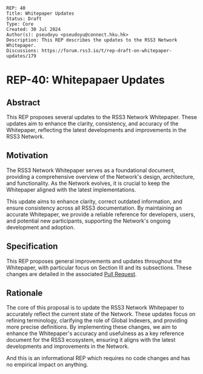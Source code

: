 ```
REP: 40
Title: Whitepaper Updates
Status: Draft
Type: Core
Created: 30 Jul 2024
Author(s): pseudoyu <pseudoyu@connect.hku.hk>
Description: This REP describes the updates to the RSS3 Network Whitepaper.
Discussions: https://forum.rss3.io/t/rep-draft-on-whitepaper-updates/179
```

# REP-40: Whitepapaer Updates

## Abstract

This REP proposes several updates to the RSS3 Network Whitepaper. These updates aim to enhance the clarity, consistency, and accuracy of the Whitepaper, reflecting the latest developments and improvements in the RSS3 Network.

## Motivation

The RSS3 Network Whitepaper serves as a foundational document, providing a comprehensive overview of the Network's design, architecture, and functionality. As the Network evolves, it is crucial to keep the Whitepaper aligned with the latest implementations.

This update aims to enhance clarity, correct outdated information, and ensure consistency across all RSS3 documentation. By maintaining an accurate Whitepaper, we provide a reliable reference for developers, users, and potential new participants, supporting the Network's ongoing development and adoption.

## Specification

This REP proposes general improvements and updates throughout the Whitepaper, with particular focus on Section III and its subsections. These changes are detailed in the associated [Pull Request](https://github.com/RSS3-Network/Whitepaper/pull/10).

## Rationale

The core of this proposal is to update the RSS3 Network Whitepaper to accurately reflect the current state of the Network. These updates focus on refining terminology, clarifying the role of Global Indexers, and providing more precise definitions. By implementing these changes, we aim to enhance the Whitepaper's accuracy and usefulness as a key reference document for the RSS3 ecosystem, ensuring it aligns with the latest developments and improvements in the Network.

And this is an informational REP which requires no code changes and has no empirical impact on anything.
